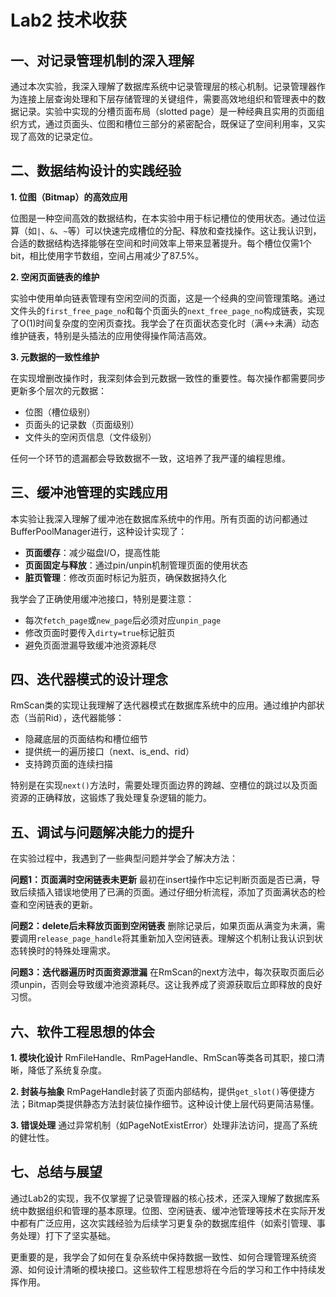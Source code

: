 # Lab2 技术收获

## 一、对记录管理机制的深入理解

通过本次实验，我深入理解了数据库系统中记录管理层的核心机制。记录管理器作为连接上层查询处理和下层存储管理的关键组件，需要高效地组织和管理表中的数据记录。实验中实现的分槽页面布局（slotted page）是一种经典且实用的页面组织方式，通过页面头、位图和槽位三部分的紧密配合，既保证了空间利用率，又实现了高效的记录定位。

## 二、数据结构设计的实践经验

**1. 位图（Bitmap）的高效应用**

位图是一种空间高效的数据结构，在本实验中用于标记槽位的使用状态。通过位运算（如`|`、`&`、`~`等）可以快速完成槽位的分配、释放和查找操作。这让我认识到，合适的数据结构选择能够在空间和时间效率上带来显著提升。每个槽位仅需1个bit，相比使用字节数组，空间占用减少了87.5%。

**2. 空闲页面链表的维护**

实验中使用单向链表管理有空闲空间的页面，这是一个经典的空间管理策略。通过文件头的`first_free_page_no`和每个页面头的`next_free_page_no`构成链表，实现了O(1)时间复杂度的空闲页查找。我学会了在页面状态变化时（满↔未满）动态维护链表，特别是头插法的应用使得操作简洁高效。

**3. 元数据的一致性维护**

在实现增删改操作时，我深刻体会到元数据一致性的重要性。每次操作都需要同步更新多个层次的元数据：
- 位图（槽位级别）
- 页面头的记录数（页面级别）
- 文件头的空闲页信息（文件级别）

任何一个环节的遗漏都会导致数据不一致，这培养了我严谨的编程思维。

## 三、缓冲池管理的实践应用

本实验让我深入理解了缓冲池在数据库系统中的作用。所有页面的访问都通过BufferPoolManager进行，这种设计实现了：
- **页面缓存**：减少磁盘I/O，提高性能
- **页面固定与释放**：通过pin/unpin机制管理页面的使用状态
- **脏页管理**：修改页面时标记为脏页，确保数据持久化

我学会了正确使用缓冲池接口，特别是要注意：
- 每次`fetch_page`或`new_page`后必须对应`unpin_page`
- 修改页面时要传入`dirty=true`标记脏页
- 避免页面泄漏导致缓冲池资源耗尽

## 四、迭代器模式的设计理念

RmScan类的实现让我理解了迭代器模式在数据库系统中的应用。通过维护内部状态（当前Rid），迭代器能够：
- 隐藏底层的页面结构和槽位细节
- 提供统一的遍历接口（next、is_end、rid）
- 支持跨页面的连续扫描

特别是在实现`next()`方法时，需要处理页面边界的跨越、空槽位的跳过以及页面资源的正确释放，这锻炼了我处理复杂逻辑的能力。

## 五、调试与问题解决能力的提升

在实验过程中，我遇到了一些典型问题并学会了解决方法：

**问题1：页面满时空闲链表未更新**
最初在insert操作中忘记判断页面是否已满，导致后续插入错误地使用了已满的页面。通过仔细分析流程，添加了页面满状态的检查和空闲链表的更新。

**问题2：delete后未释放页面到空闲链表**
删除记录后，如果页面从满变为未满，需要调用`release_page_handle`将其重新加入空闲链表。理解这个机制让我认识到状态转换时的特殊处理需求。

**问题3：迭代器遍历时页面资源泄漏**
在RmScan的next方法中，每次获取页面后必须unpin，否则会导致缓冲池资源耗尽。这让我养成了资源获取后立即释放的良好习惯。

## 六、软件工程思想的体会

**1. 模块化设计**
RmFileHandle、RmPageHandle、RmScan等类各司其职，接口清晰，降低了系统复杂度。

**2. 封装与抽象**
RmPageHandle封装了页面内部结构，提供`get_slot()`等便捷方法；Bitmap类提供静态方法封装位操作细节。这种设计使上层代码更简洁易懂。

**3. 错误处理**
通过异常机制（如PageNotExistError）处理非法访问，提高了系统的健壮性。

## 七、总结与展望

通过Lab2的实现，我不仅掌握了记录管理器的核心技术，还深入理解了数据库系统中数据组织和管理的基本原理。位图、空闲链表、缓冲池管理等技术在实际开发中都有广泛应用，这次实践经验为后续学习更复杂的数据库组件（如索引管理、事务处理）打下了坚实基础。

更重要的是，我学会了如何在复杂系统中保持数据一致性、如何合理管理系统资源、如何设计清晰的模块接口。这些软件工程思想将在今后的学习和工作中持续发挥作用。
